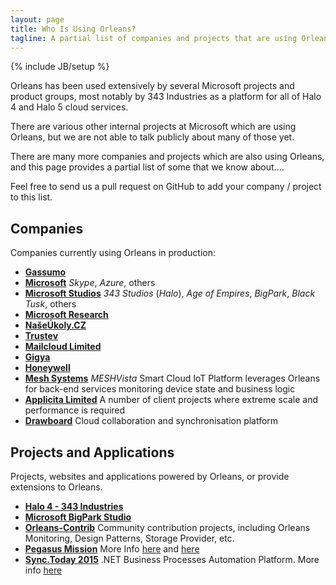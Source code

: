 ```yaml
---
layout: page
title: Who Is Using Orleans?
tagline: A partial list of companies and projects that are using Orleans
---
```

{% include JB/setup %}

Orleans has been used extensively by several Microsoft projects and product groups,
most notably by 343 Industries as a platform for all of Halo 4 and Halo 5 cloud services.

There are various other internal projects at Microsoft which are using Orleans, but we are not able to talk publicly about many of those yet.

There are many more companies and projects which are also using Orleans, and this page provides a partial list of some that we know about....

Feel free to send us a pull request on GitHub to add your company / project to this list.

## Companies

Companies currently using Orleans in production:

* <a href="http://gassumo.com" target="_blank">__Gassumo__</a>
* <a href="http://www.microsoft.com" target="_blank">__Microsoft__</a>
_Skype_, _Azure_, others
* <a href="http://www.xbox.com/en-US/games/xbox-one/" target="_blank">__Microsoft Studios__</a>
_343  Studios_ (_Halo_), _Age of Empires_, _BigPark_, _Black Tusk_, others
* <a href="http://research.microsoft.com" target="_blank">__Microsoft Research__</a>
* <a href="http://naseukoly.cz" target="_blank">__NašeÚkoly.CZ__</a>
* <a href="http://www.trustev.com/" target="_blank">__Trustev__</a>
* <a href="http://www.mailcloud.com/" target="_blank">__Mailcloud Limited__</a>
* <a href="http://gigya.com/" target="_blank">__Gigya__</a>
* <a href="http://honeywell.com/" target="_blank">__Honeywell__</a>
* <a href="http://www.mesh-systems.com/" target="_blank">__Mesh Systems__</a>
_MESHVista_ Smart Cloud IoT Platform leverages Orleans for back-end services monitoring device state and business logic
* <a href="http://www.applicita.com/" target="_blank">__Applicita Limited__</a>
A number of client projects where extreme scale and performance is required
* <a href="http://www.drawboard.com/" target="_blank">__Drawboard__</a>
Cloud collaboration and synchronisation platform

## Projects and Applications

Projects, websites and applications powered by Orleans, or provide extensions to Orleans.

* <a href="https://www.halowaypoint.com" target="_blank">__Halo 4 - 343 Industries__</a>
* <a href="https://github.com/OrleansContrib/OrleansTemplates" target="_blank">__Microsoft BigPark Studio__</a>
* <a href="https://github.com/OrleansContrib" target="_blank">__Orleans-Contrib__</a>
Community contribution projects, including Orleans Monitoring, Design Patterns, Storage Provider, etc.
* <a href="http://pegasusmission.com" target="_blank">__Pegasus Mission__</a>
More Info [here](http://pegasusmission.com/2015/03/04/orleans-above-the-cloud-piraeus-overview/) and [here](https://github.com/dotnet/orleans/issues/99#issuecomment-74697629)
* <a href="https://github.com/SyncToday/synctoday2015" target="_blank">__Sync.Today 2015__</a>
.NET Business Processes Automation Platform. More info [here](http://www.naseukoly.cz/home/synctoday)
